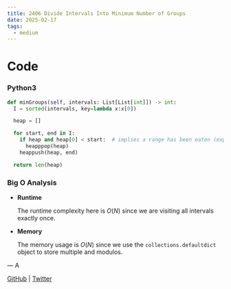 ```yaml
---
title: 2406 Divide Intervals Into Minimum Number of Groups
date: 2025-02-17
tags:
  - medium
---
```


# Code

### Python3

```python
def minGroups(self, intervals: List[List[int]]) -> int:
  I = sorted(intervals, key=lambda x:x[0])

  heap = []

  for start, end in I:
    if heap and heap[0] < start:  # implies a range has been eaten (expanded by another range)
      heapppop(heap)
    heappush(heap, end)

  return len(heap)
```

### Big O Analysis

- **Runtime**

  The runtime complexity here is $O(N)$ since we are visiting all intervals exactly once.

- **Memory**

  The memory usage is $O(N)$ since we use the `collections.defaultdict` object to store multiple and modulos.

— A

[GitHub](https://github.com/AtharvaKamble) | [Twitter](https://twitter.com/AtharvaKamble07)
